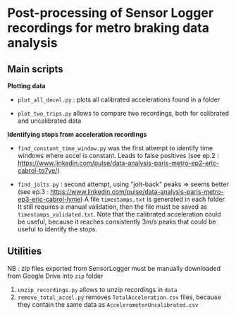 # Post-processing of Sensor Logger recordings for metro braking data analysis

## Main scripts

**Plotting data**

- `plot_all_decel.py` : plots all calibrated accelerations found in a folder

- `plot_two_trips.py` allows to compare two recordings, both for calibrated and uncalibrated data


**Identifying stops from acceleration recordings**

- `find_constant_time_window.py` was the first attempt to identify time windows where accel is constant. Leads to false positives
(see ep.2 : https://www.linkedin.com/pulse/data-analysis-paris-metro-ep2-eric-cabrol-tq7ye/)

- `find_jolts.py` : second attempt, using "jolt-back" peaks => seems better
(see ep.3 : https://www.linkedin.com/pulse/data-analysis-paris-metro-ep3-eric-cabrol-lynie)
A file `timestamps.txt` is generated in each folder. It still requires a manual validation, then the file must be saved as `timestamps_validated.txt`. Note that the calibrated acceleration could be useful, because it reaches consistently 3m/s peaks that could be useful to identify the stops. 



## Utilities


NB : zip files exported from SensorLogger must be manually downloaded from Google Drive into `zip` folder

1. `unzip_recordings.py` allows to unzip recordings in `data` 
2. `remove_total_accel.py` removes `TotalAcceleration.csv` files, because they contain the same data as `AccelerometerUncalibrated.csv`
